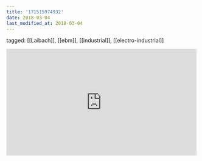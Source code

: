 ```yaml
---
title: '171515974932'
date: 2018-03-04
last_modified_at: 2018-03-04
---
```

tagged: [[Laibach]], [[ebm]], [[industrial]], [[electro-industrial]]
<iframe allow="accelerometer; autoplay; clipboard-write; encrypted-media; gyroscope; picture-in-picture" allowfullscreen="" frameborder="0" height="281" id="youtube_iframe" src="https://www.youtube.com/embed/Glu9wA4HjE0?feature=oembed&amp;enablejsapi=1&amp;origin=https://safe.txmblr.com&amp;wmode=opaque" width="500"></iframe>